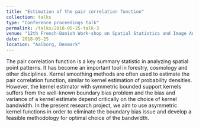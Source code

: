 ```yaml
---
title: "Estimation of the pair correlation function"
collection: talks
type: "Conference proceedings talk"
permalink: /talks/2018-05-25-talk-3
venue: "12th French-Danish Work-shop on Spatial Statistics and Image Analysis in Biology"
date: 2018-05-25
location: "Aalborg, Denmark"
---
```



The pair correlation function is a key summary statistic in analyzing spatial point patterns. It has become an important tool in forestry, cosmology and other disciplines. Kernel smoothing methods are often used to estimate the pair correlation function, similar to kernel estimation of probability densities. However, the kernel estimator with symmetric bounded support kernels suffers from the well-known boundary bias problem and the bias and variance of a kernel estimate depend critically on the choice of kernel bandwidth. In the present research project, we aim to use asymmetric kernel functions in order to eliminate the boundary bias issue and develop a feasible methodology for optimal choice of the bandwidth.

